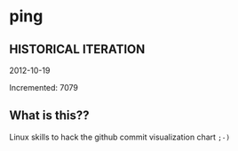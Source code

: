 # ping

## HISTORICAL ITERATION
2012-10-19

Incremented: 7079

## What is this?? 
Linux skills to hack the github commit visualization chart `;-)`
